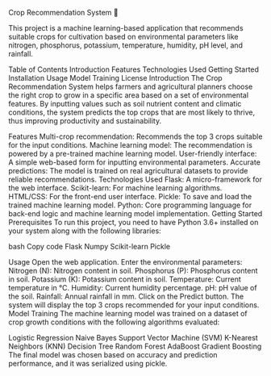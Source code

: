 Crop Recommendation System 🌱

This project is a machine learning-based application that recommends suitable crops for cultivation based on environmental parameters like nitrogen, phosphorus, potassium, temperature, humidity, pH level, and rainfall.

Table of Contents
Introduction
Features
Technologies Used
Getting Started
Installation
Usage
Model Training
License
Introduction
The Crop Recommendation System helps farmers and agricultural planners choose the right crop to grow in a specific area based on a set of environmental features. By inputting values such as soil nutrient content and climatic conditions, the system predicts the top crops that are most likely to thrive, thus improving productivity and sustainability.

Features
Multi-crop recommendation: Recommends the top 3 crops suitable for the input conditions.
Machine learning model: The recommendation is powered by a pre-trained machine learning model.
User-friendly interface: A simple web-based form for inputting environmental parameters.
Accurate predictions: The model is trained on real agricultural datasets to provide reliable recommendations.
Technologies Used
Flask: A micro-framework for the web interface.
Scikit-learn: For machine learning algorithms.
HTML/CSS: For the front-end user interface.
Pickle: To save and load the trained machine learning model.
Python: Core programming language for back-end logic and machine learning model implementation.
Getting Started
Prerequisites
To run this project, you need to have Python 3.6+ installed on your system along with the following libraries:

bash
Copy code
Flask
Numpy
Scikit-learn
Pickle

Usage
Open the web application.
Enter the environmental parameters:
Nitrogen (N): Nitrogen content in soil.
Phosphorus (P): Phosphorus content in soil.
Potassium (K): Potassium content in soil.
Temperature: Current temperature in °C.
Humidity: Current humidity percentage.
pH: pH value of the soil.
Rainfall: Annual rainfall in mm.
Click on the Predict button.
The system will display the top 3 crops recommended for your input conditions.
Model Training
The machine learning model was trained on a dataset of crop growth conditions with the following algorithms evaluated:

Logistic Regression
Naive Bayes
Support Vector Machine (SVM)
K-Nearest Neighbors (KNN)
Decision Tree
Random Forest
AdaBoost
Gradient Boosting
The final model was chosen based on accuracy and prediction performance, and it was serialized using pickle.
